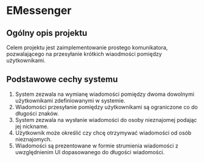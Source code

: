 # EMessenger
## Ogólny opis projektu
Celem projektu jest zaimplementowanie prostego komunikatora, pozwalającego na przesyłanie krótkich wiaodmości pomiędzy użytkownikami.

## Podstawowe cechy systemu
1. System zezwala na wymianę wiadomości pomiędzy dwoma dowolnymi użytkownikami zdefiniowanymi w systemie.
2. Wiadomości przesyłanie pomiędzy użytkownikami są ograniczone co do długości znaków.
3. System zezwala na wysłanie wiadomości do osoby nieznajomej podając jej nickname.
4. Użytkownik może określić czy chcę otrzymywać wiadomości od osób nieznajomych.
5. Wiadomości są prezentowane w formie strumienia wiadomości z uwzględnienim UI dopasowanego do długości wiadomości.
